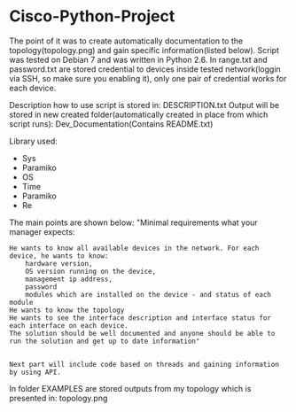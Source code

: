 # Cisco-Python-Project
The point of it was to create automatically documentation to the topology(topology.png) and gain specific information(listed below). Script was tested on Debian 7 and was written in Python 2.6.
In range.txt and password.txt are stored credential to devices inside tested network(loggin via SSH, so make sure you enabling it), only one pair of credential works for each device.

Description how to use script is stored in: DESCRIPTION.txt
Output will be stored in new created folder(automatically created in place from which script runs): Dev_Documentation(Contains README.txt)

Library used:
- Sys
- Paramiko
- OS
- Time
- Paramiko
- Re

The main points are shown below:
"Minimal requirements what your manager expects:

    He wants to know all available devices in the network. For each device, he wants to know:
        hardware version,
        OS version running on the device,
        management ip address,
        password
        modules which are installed on the device - and status of each module
    He wants to know the topology
    He wants to see the interface description and interface status for each interface on each device.
    The solution should be well documented and anyone should be able to run the solution and get up to date information"
    
    
    Next part will include code based on threads and gaining information by using API.
    
   In folder EXAMPLES are stored outputs from my topology which is presented in: topology.png
